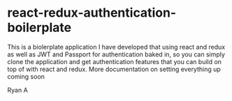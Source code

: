 react-redux-authentication-boilerplate
=======================================

This is a biolerplate application I have developed that using react and redux as well as JWT and Passport for authentication baked in, so you can simply clone the application and get authentication features that you can build on top of with react and redux. More documentation on setting everything up coming soon

Ryan A